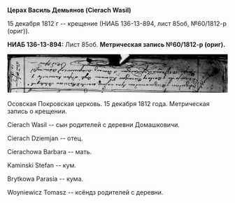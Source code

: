 **Церах Василь Демьянов (Cierach Wasil)**

15 декабря 1812 г -- крещение (НИАБ 136-13-894, лист 85об, №60/1812-р
(ориг)).

**НИАБ 136-13-894:** Лист 85об. **Метрическая запись №60/1812-р
(ориг).**

![](./media/f7ead263aaa53c4a5ae821afc8ec98ff93200505.png)

Осовская Покровская церковь. 15 декабря 1812 года. Метрическая запись о
крещении.

Cierach Wasil -- сын родителей с деревни Домашковичи.

Cierach Dziemjan -- отец.

Cierachowa Barbara -- мать.

Kaminski Stefan -- кум.

Brytkowa Parasia -- кума.

Woyniewicz Tomasz -- ксёндз родителей с деревни.
